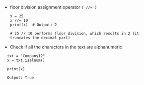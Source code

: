 - floor division assignment operator ```( //= )```
  
  ```
  x = 25
  x //= 10
  print(x)  # Output: 2
  
  # 25 // 10 performs floor division, which results in 2 (it truncates the decimal part)
  ```

- Check if all the characters in the text are alphanumeric
```
  txt = "Company12"
  x = txt.isalnum()

  print(x)

  Output: True
```
